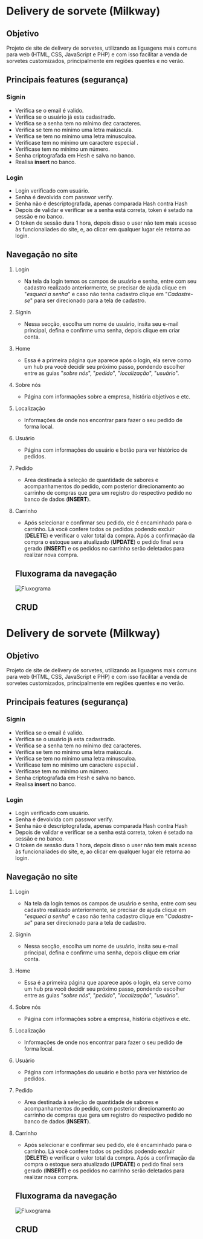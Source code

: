 # Delivery de sorvete (Milkway)

## Objetivo

 Projeto de site de delivery de sorvetes, utilizando as liguagens mais comuns para web (HTML, CSS, JavaScript e PHP) e com isso facilitar a venda de sorvetes customizados, principalmente em regiões quentes e no verão.

## Principais features (segurança)

### Signin

- Verifica se o email é valido.
- Verifica se o usuário já esta cadastrado.
- Verifica se a senha tem no mínimo dez caracteres.
- Verifica se tem no mínimo uma letra maiúscula.
- Verifica se tem no mínimo uma letra minusculoa.
- Verificase tem no mínimo um caractere especial .
- Verificase tem no mínimo um número.
- Senha criptografada em Hesh e salva no banco.
- Realisa **insert** no banco.

### Login

- Login verificado com usuário.
- Senha é devolvida com passwor verify.
- Senha não é descriptografada, apenas comparada Hash contra Hash
- Depois de validar e verificar se a senha está correta, token é setado na sessão e no banco.
- O token de sessão dura 1 hora, depois disso o user não tem mais acesso às funcionaliades do site, e, ao clicar em qualquer lugar ele retorna ao login.

## Navegação no site

1. Login

    - Na tela da login temos os campos de usuário e senha, entre com seu cadastro realizado anteriormente, se precisar de ajuda clique em "*esqueci a senha*" e caso não tenha cadastro clique em "*Cadastre-se*" para ser direcionado para a tela de cadastro.

2. Signin

    - Nessa secção, escolha um nome de usuário, insita seu e-mail principal, defina e confirme uma senha, depois clique em criar conta.

3. Home 

    - Essa é a primeira página que aparece após o login, ela serve como um hub pra você decidir seu próximo passo, pondendo escolher entre as guias "*sobre nós*", "*pedido*", "*localização*", "*usuário*".

4. Sobre nós

    - Página com informações sobre a empresa, história objetivos e etc.

5. Localização

    - Informações de onde nos encontrar para fazer o seu pedido de forma local.

6. Usuário

    - Página com informações do usuário e botão para ver histórico de pedidos.

7. Pedido

    - Area destinada à seleção de quantidade de sabores e acompanhamentos do pedido, com posterior direcionamento ao carrinho de compras que gera um registro do respectivo pedido no banco de dados (**INSERT**).

8. Carrinho

    - Após selecionar e confirmar seu pedido, ele é encaminhado para o carrinho. Lá você confere todos os pedidos podendo excluir (**DELETE**) e verificar o valor total da compra. Após a confirmação da compra o estoque sera atualizado (**UPDATE**) o pedido final sera gerado (**INSERT**) e os pedidos no carrinho serão deletados para realizar nova compra.
        
     ## Fluxograma da navegação

    ![Fluxograma](/assets/image.png)

    ## CRUD

    
 # Delivery de sorvete (Milkway)

## Objetivo

 Projeto de site de delivery de sorvetes, utilizando as liguagens mais comuns para web (HTML, CSS, JavaScript e PHP) e com isso facilitar a venda de sorvetes customizados, principalmente em regiões quentes e no verão.

## Principais features (segurança)

### Signin

- Verifica se o email é valido.
- Verifica se o usuário já esta cadastrado.
- Verifica se a senha tem no mínimo dez caracteres.
- Verifica se tem no mínimo uma letra maiúscula.
- Verifica se tem no mínimo uma letra minusculoa.
- Verificase tem no mínimo um caractere especial .
- Verificase tem no mínimo um número.
- Senha criptografada em Hesh e salva no banco.
- Realisa **insert** no banco.

### Login

- Login verificado com usuário.
- Senha é devolvida com passwor verify.
- Senha não é descriptografada, apenas comparada Hash contra Hash
- Depois de validar e verificar se a senha está correta, token é setado na sessão e no banco.
- O token de sessão dura 1 hora, depois disso o user não tem mais acesso às funcionaliades do site, e, ao clicar em qualquer lugar ele retorna ao login.

## Navegação no site

1. Login

    - Na tela da login temos os campos de usuário e senha, entre com seu cadastro realizado anteriormente, se precisar de ajuda clique em "*esqueci a senha*" e caso não tenha cadastro clique em "*Cadastre-se*" para ser direcionado para a tela de cadastro.

2. Signin

    - Nessa secção, escolha um nome de usuário, insita seu e-mail principal, defina e confirme uma senha, depois clique em criar conta.

3. Home 

    - Essa é a primeira página que aparece após o login, ela serve como um hub pra você decidir seu próximo passo, pondendo escolher entre as guias "*sobre nós*", "*pedido*", "*localização*", "*usuário*".

4. Sobre nós

    - Página com informações sobre a empresa, história objetivos e etc.

5. Localização

    - Informações de onde nos encontrar para fazer o seu pedido de forma local.

6. Usuário

    - Página com informações do usuário e botão para ver histórico de pedidos.

7. Pedido

    - Area destinada à seleção de quantidade de sabores e acompanhamentos do pedido, com posterior direcionamento ao carrinho de compras que gera um registro do respectivo pedido no banco de dados (**INSERT**).

8. Carrinho

    - Após selecionar e confirmar seu pedido, ele é encaminhado para o carrinho. Lá você confere todos os pedidos podendo excluir (**DELETE**) e verificar o valor total da compra. Após a confirmação da compra o estoque sera atualizado (**UPDATE**) o pedido final sera gerado (**INSERT**) e os pedidos no carrinho serão deletados para realizar nova compra.
        
     ## Fluxograma da navegação

    ![Fluxograma](/assets/image.png)

    ## CRUD

    
 